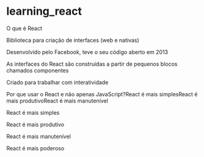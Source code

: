# learning_react

O que é React

Biblioteca para criação de interfaces (web e nativas)

Desenvolvido pelo Facebook, teve o seu código aberto em 2013

As interfaces do React são construídas a partir de pequenos blocos chamados componentes

Criado para trabalhar com interatividade

Por que usar o React e não apenas JavaScript?React é mais simplesReact é mais produtivoReact é mais manutenível

React é mais simples

React é mais produtivo

React é mais manutenível

React é mais poderoso
